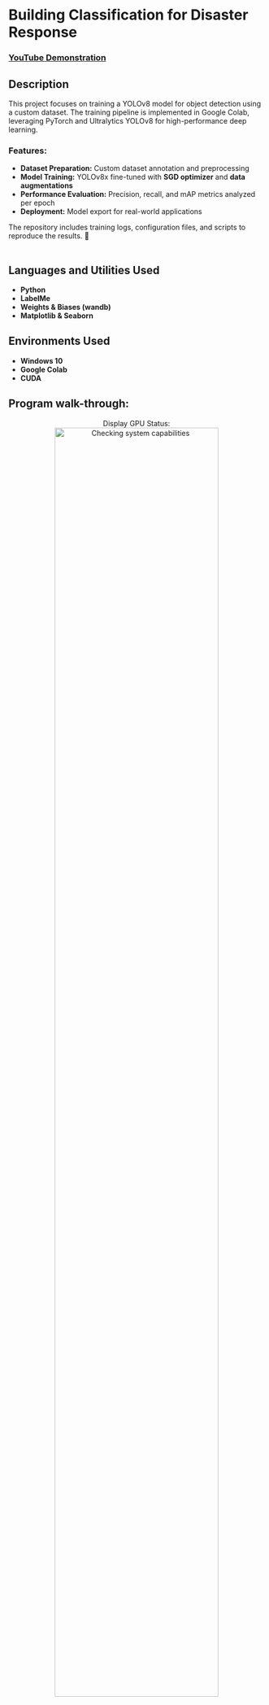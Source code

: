 <h1>Building Classification for Disaster Response</h1>

 ### [YouTube Demonstration](https://youtu.be/7eJexJVCqJo)

<h2>Description</h2>
This project focuses on training a YOLOv8 model for object detection using a custom dataset. The training pipeline is implemented in Google Colab, leveraging PyTorch and Ultralytics YOLOv8 for high-performance deep learning.  

### Features:  
- **Dataset Preparation:** Custom dataset annotation and preprocessing  
- **Model Training:** YOLOv8x fine-tuned with **SGD optimizer** and **data augmentations**  
- **Performance Evaluation:** Precision, recall, and mAP metrics analyzed per epoch  
- **Deployment:** Model export for real-world applications  

The repository includes training logs, configuration files, and scripts to reproduce the results. 🚀  
<br />


<h2>Languages and Utilities Used</h2>

- <b>Python</b> 
- <b>LabelMe</b>
- <b>Weights & Biases (wandb)</b> 
- <b>Matplotlib & Seaborn</b>

<h2>Environments Used </h2>

- <b>Windows 10</b>
- <b>Google Colab</b>
- <b>CUDA</b>

<h2>Program walk-through:</h2>

<p align="center">
Display GPU Status: <br/>
<img src="https://imgur.com/IP2fmVn" height="80%" width="80%" alt="Checking system capabilities"/>
<br />
<br />
Select the disk:  <br/>
<img src="https://i.imgur.com/tcTyMUE.png" height="80%" width="80%" alt="Disk Sanitization Steps"/>
<br />
<br />
Enter the number of passes: <br/>
<img src="https://i.imgur.com/nCIbXbg.png" height="80%" width="80%" alt="Disk Sanitization Steps"/>
<br />
<br />
Confirm your selection:  <br/>
<img src="https://i.imgur.com/cdFHBiU.png" height="80%" width="80%" alt="Disk Sanitization Steps"/>
<br />
<br />
Wait for process to complete (may take some time):  <br/>
<img src="https://i.imgur.com/JL945Ga.png" height="80%" width="80%" alt="Disk Sanitization Steps"/>
<br />
<br />
Sanitization complete:  <br/>
<img src="https://i.imgur.com/K71yaM2.png" height="80%" width="80%" alt="Disk Sanitization Steps"/>
<br />
<br />
Observe the wiped disk:  <br/>
<img src="https://i.imgur.com/AeZkvFQ.png" height="80%" width="80%" alt="Disk Sanitization Steps"/>
</p>

<!--
 ```diff
- text in red
+ text in green
! text in orange
# text in gray
@@ text in purple (and bold)@@
```
--!>

